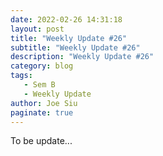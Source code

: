 ```yaml
---
date: 2022-02-26 14:31:18
layout: post
title: "Weekly Update #26"
subtitle: "Weekly Update #26"
description: "Weekly Update #26"
category: blog
tags:
   - Sem B
   - Weekly Update
author: Joe Siu
paginate: true
---
```

To be update...

